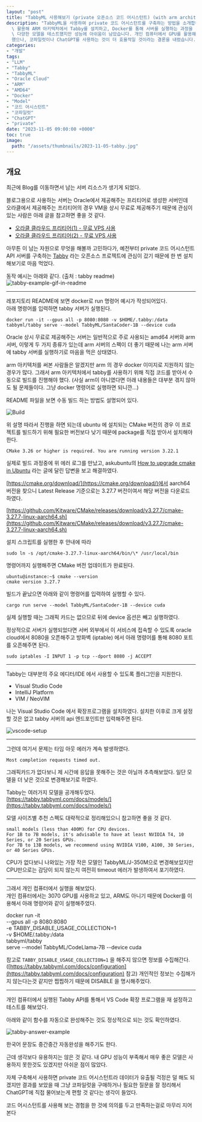 ```yaml
---
layout: "post"
title: "TabbyML 사용해보기 (private 오픈소스 코드 어시스턴트) (with arm architecture)"
description: "TabbyML을 사용하여 private 코드 어시스턴트를 구축하는 방법을 소개합니다. Oracle 클라우드의 무료 VPS를\
  \ 활용해 ARM 아키텍처에서 Tabby를 설치하고, Docker를 통해 서버를 실행하는 과정을 설명합니다. CMake 버전 문제를 해결하고,\
  \ 다양한 모델을 테스트했지만 성능에 아쉬움이 남았습니다. 개인 컴퓨터에서 GPU를 활용해 Tabby API를 재설정하고 자동 완성 기능을 확인\
  했으나, 코파일럿이나 ChatGPT를 사용하는 것이 더 효율적일 것이라는 결론을 내렸습니다."
categories:
- "개발"
tags:
- "LLM"
- "Tabby"
- "TabbyML"
- "Oracle Cloud"
- "ARM"
- "AMD64"
- "Docker"
- "Model"
- "코드 어시스턴트"
- "코파일럿"
- "ChatGPT"
- "private"
date: "2023-11-05 09:00:00 +0000"
toc: true
image:
  path: "/assets/thumbnails/2023-11-05-tabby.jpg"
---
```


## 개요

최근에 Blog를 이동하면서 남는 서버 리소스가 생기게 되었다.

블로그용으로 사용하는 서버는 Oracle에서 제공해주는 프리티어로 생성한 서버인데  
오라클에서 제공해주는 프리티어의 경우 VM을 상시 무료로 제공해주기 때문에 관심이 있는 사람은 아래 글을 참고하면 좋을 것 같다.

- [오라클 클라우드 프리티어(1) - 무료 VPS 사용](https://hoing.io/archives/304)
- [오라클 클라우드 프리티어(2) - 무료 VPS 사용](https://hoing.io/archives/318)

아무튼 이 남는 자원으로 무엇을 해볼까 고민하다가, 예전부터 private 코드 어시스턴트 API 서버를 구축하는 [Tabby](https://github.com/TabbyML/tabby) 라는 오픈소스 프로젝트에 관심이 갔기 때문에 한 번 설치해보기로 마음 먹었다.

동작 예시는 아래와 같다. (출처 : tabby readme)
![tabby-example-gif-in-readme](/assets/images/2023-11-05-tabby/tabby-example-gif-in-readme.gif)

---

레포지토리 README에 보면 docker로 run 명령어 예시가 작성되어있다.  
아래 명령어를 입력하면 tabby 서버가 실행된다.

```
docker run -it --gpus all -p 8080:8080 -v $HOME/.tabby:/data tabbyml/tabby serve --model TabbyML/SantaCoder-1B --device cuda
```

Oracle 상시 무료로 제공해주는 서버는 일반적으로 주로 사용되는 amd64 서버와 arm 서버, 이렇게 두 가지 종류가 있는데 arm 서버의 스펙이 더 좋기 때문에 나는 arm 서버에 tabby 서버를 실행하기로 마음을 먹은 상태였다.

arm 아키텍처를 써본 사람들은 알겠지만 arm 의 경우 docker 이미지로 지원하지 않는 경우가 많다. 그래서 arm 아키텍처에서 tabby를 사용하기 위해 직접 코드를 받아서 수동으로 빌드를 진행해야 했다. (사실 arm이 아니였다면 아래 내용들은 대부분 겪지 않아도 될 문제들이다. 그냥 docker 명령어로 실행하면 되니깐...)

README 파일을 보면 수동 빌드 하는 방법도 설명되어 있다.

![Build](/assets/images/2023-11-05-tabby/build.png)

위 설명 따라서 진행을 하면 되는데 ubuntu 에 설치되는 CMake 버전의 경우 이 프로젝트를 빌드하기 위해 필요한 버전보다 낮기 때문에 package를 직접 받아서 설치해야 한다.

```
CMake 3.26 or higher is required. You are running version 3.22.1
```

실제로 빌드 과정중에 위 에러 로그를 만났고, askubuntu의 [How to upgrade cmake in Ubuntu](https://askubuntu.com/a/829311) 라는 글에 달린 답변을 보고 해결하였다.

[https://cmake.org/download/](https://cmake.org/download/)에서 aarch64 버전을 찾으니 Latest Release 기준으로는 3.27.7 버전이여서 해당 버전을 다운로드 하였다.

[https://github.com/Kitware/CMake/releases/download/v3.27.7/cmake-3.27.7-linux-aarch64.sh](https://github.com/Kitware/CMake/releases/download/v3.27.7/cmake-3.27.7-linux-aarch64.sh)

설치 스크립트를 실행한 후 안내에 따라

```
sudo ln -s /opt/cmake-3.27.7-linux-aarch64/bin/\* /usr/local/bin
```

명령어까지 실행해주면 CMake 버전 업데이트가 완료된다.

```
ubuntu@instance:~$ cmake --version
cmake version 3.27.7
```

빌드가 끝났으면 아래와 같이 명령어를 입력하여 실행할 수 있다.

```
cargo run serve --model TabbyML/SantaCoder-1B --device cuda
```

실제 실행할 때는 그래픽 카드는 없으므로 뒤에 device 옵션은 빼고 실행하였다.

정상적으로 서버가 실행되었다면 서버 외부에서 이 서비스에 접속할 수 있도록
oracle cloud에서 8080을 오픈해주고 방화벽 (iptable) 에서 아래 명령어를 통해 8080 포트를 오픈해주면 된다.

```
sudo iptables -I INPUT 1 -p tcp --dport 8080 -j ACCEPT
```

---

Tabby는 대부분의 주요 에디터/IDE 에서 사용할 수 있도록 플러그인을 지원한다.

- Visual Studio Code
- IntelliJ Platform
- VIM / NeoVIM

나는 Visual Studio Code 에서 확장프로그램을 설치하였다.
설치한 이후로 크게 설정할 것은 없고 tabby 서버의 api 엔드포인트만 입력해주면 된다.

![vscode-setup](/assets/images/2023-11-05-tabby/vscode-setup.png)

---

그런데 여기서 문제는 타임 아웃 에러가 계속 발생하였다.

```
Most completion requests timed out.
```

그래픽카드가 없다보니 제 시간에 응답을 못해주는 것은 아닐까 추측해보았다.
일단 모델을 더 낮은 것으로 변경해보기로 하였다.

Tabby는 여러가지 모델을 공개해두었다.  
[https://tabby.tabbyml.com/docs/models/](https://tabby.tabbyml.com/docs/models/)

모델 사이즈별 추천 스펙도 대략적으로 정리해있으니 참고하면 좋을 것 같다.

```
small models (less than 400M) for CPU devices.
For 1B to 7B models, it's advisable to have at least NVIDIA T4, 10 Series, or 20 Series GPUs.
For 7B to 13B models, we recommend using NVIDIA V100, A100, 30 Series, or 40 Series GPUs.
```

CPU가 없다보니 나와있는 가장 작은 모델인 TabbyML/J-350M으로 변경해보았지만
CPU만으로는 감당이 되지 않는지 여전히 timeout 에러가 발생하여서 포기하였다.

---

그래서 개인 컴퓨터에서 실행을 해보았다.  
개인 컴퓨터에서는 3070 GPU를 사용하고 있고, ARM도 아니기 때문에 Docker를 이용해서 아래 명령어와 같이 실행해주었다.

docker run -it \
 --gpus all -p 8080:8080 \
 -e TABBY_DISABLE_USAGE_COLLECTION=1 \
 -v $HOME/.tabby:/data \
 tabbyml/tabby \
 serve --model TabbyML/CodeLlama-7B --device cuda

참고로 `TABBY_DISABLE_USAGE_COLLECTION=1` 을 해주지 않으면 정보를 수집해간다. ([https://tabby.tabbyml.com/docs/configuration](https://tabby.tabbyml.com/docs/configuration) 참고)
개인적인 정보는 수집해가지 않는다는것 같지만 찝찝하기 때문에 DISABLE 을 명시해주었다.

---

개인 컴퓨터에서 실행된 Tabby API를 통해서 VS Code 확장 프로그램을 재 설정하고 테스트를 해보았다.

아래와 같이 함수를 자동으로 완성해주는 것도 정상적으로 되는 것도 확인하였다.

![tabby-answer-example](/assets/images/2023-11-05-tabby/tabby-answer-example.png)

한국어 문장도 중간중간 자동완성을 해주기도 한다.

근데 생각보다 유용하지는 않은 것 같다.
내 GPU 성능이 부족해서 매우 좋은 모델은 사용하지 못한것도 있겠지만 아쉬운 점이 많았다.

자체 구축해서 사용하면 private 코드 어시스턴트라 데이터가 유출될 걱정은 덜 해도 되겠지만
결과를 보았을 때 그냥 코파일럿을 구매하거나 필요한 질문을 잘 정리해서 ChatGPT에 직접 물어보는게 편할 것 같다는 생각이 들었다.

코드 어시스턴트를 사용해 보는 경험을 한 것에 의의를 두고 만족하는걸로 마무리 지어본다
